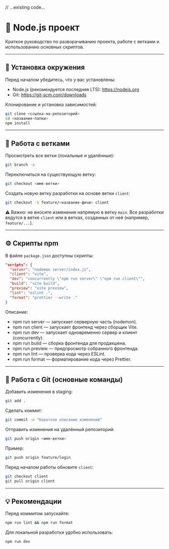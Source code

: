 // ...existing code...

# 🚀 Node.js проект

Краткое руководство по разворачиванию проекта, работе с ветками и использованию основных скриптов.

---

## 🔧 Установка окружения

Перед началом убедитесь, что у вас установлены:

- Node.js (рекомендуется последняя LTS): https://nodejs.org
- Git: https://git-scm.com/downloads

Клонирование и установка зависимостей:

```bash
git clone <ссылка-на-репозиторий>
cd <название-папки>
npm install
```

---

## 🌿 Работа с ветками

Просмотреть все ветки (локальные и удалённые):

```bash
git branch -a
```

Переключиться на существующую ветку:

```bash
git checkout <имя-ветки>
```

Создать новую ветку разработки на основе ветки `client`:

```bash
git checkout -b feature/<название-фичи> client
```

⚠️ Важно: не вносите изменения напрямую в ветку `main`. Все разработки ведутся в ветке `client` или в ветках, созданных от неё (например, `feature/...`).

---

## ⚙️ Скрипты npm

В файле `package.json` доступны скрипты:

```json
"scripts": {
  "server": "nodemon server/index.js",
  "client": "vite",
  "dev": "concurrently \"npm run server\" \"npm run client\"",
  "build": "vite build",
  "preview": "vite preview",
  "lint": "eslint .",
  "format": "prettier --write ."
}
```

Описание:

- npm run server — запускает серверную часть (nodemon).
- npm run client — запускает фронтенд через сборщик Vite.
- npm run dev — запускает одновременно сервер и клиент (concurrently).
- npm run build — сборка фронтенда для продакшена.
- npm run preview — предпросмотр собранного фронтенда.
- npm run lint — проверка кода через ESLint.
- npm run format — форматирование кода через Prettier.

---

## 💾 Работа с Git (основные команды)

Добавить изменения в staging:

```bash
git add .
```

Сделать коммит:

```bash
git commit -m "Короткое описание изменений"
```

Отправить изменения на удалённый репозиторий:

```bash
git push origin <имя-ветки>
```

Пример:

```bash
git push origin feature/login
```

Перед началом работы обновите `client`:

```bash
git checkout client
git pull origin client
```

---

## 💡 Рекомендации

Перед коммитом запускайте:

```bash
npm run lint && npm run format
```

Для локальной разработки удобно использовать:

```bash
npm run dev
```
